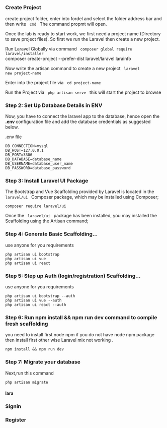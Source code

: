 ##

### Create Project
create project folder, enter into fordel and select the folder address bar and then write <code> cmd </code>  The command propmt will open.

Once the lab is ready to start work, we first need a project name (Directory to save project files). So first we run the Laravel then create a new project.

Run Laravel Globally via command <code> composer global require laravel/installer </code>  
composer create-project --prefer-dist laravel/laravel larainfo

Now write the artisan command to create a new project <code> laravel new project-name </code>

Enter into the project file via <code> cd project-name </code>

Run the Project via <code> php artisan serve </code> this will start the project to browse

### Step 2: Set Up Database Details in ENV
Now, you have to connect the laravel app to the database, hence open the <b> .env </b> configuration file and add the database credentials as suggested below.

.env file

```
DB_CONNECTION=mysql
DB_HOST=127.0.0.1
DB_PORT=3306
DB_DATABASE=database_name
DB_USERNAME=database_user_name
DB_PASSWORD=database_password
```

### Step 3: Install Laravel UI Package
The Bootstrap and Vue Scaffolding provided by Laravel is located in the <code> laravel/ui </code> Composer package, which may be installed using Composer; 
```
composer require laravel/ui
```
Once the <code> laravel/ui </code> package has been installed, you may installed the Scaffolding using the Artisan command;

### Step 4: Generate Basic Scaffolding...
use anyone for you requirements

```
php artisan ui bootstrap
php artisan ui vue
php artisan ui react
```


### Step 5: Step up Auth (login/registration) Scaffolding...
use anyone for you requirements

```
php artisan ui bootstrap --auth
php artisan ui vue --auth
php artisan ui react --auth
```

### Step 6: Run npm install && npm run dev command to compile fresh scaffolding
you need to install first node npm if you do not have node npm package then install first other wise Laravel mix not working .

```
npm install && npm run dev
```

### Step 7: Migrate your database
Next,run this command
```
php artisan migrate
```



#### lara

### Signin

### Register
